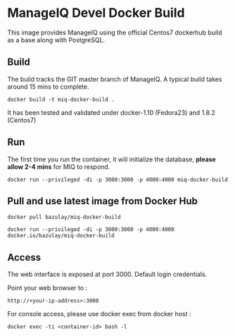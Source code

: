 # ManageIQ Devel Docker Build

This image provides ManageIQ using the official Centos7 dockerhub build as a base along with PostgreSQL.

## Build

The build tracks the GIT master branch of ManageIQ. A typical build takes around 15 mins to complete.

```
docker build -t miq-docker-build .
```

It has been tested and validated under docker-1.10 (Fedora23) and 1.8.2 (Centos7)

## Run
The first time you run the container, it will initialize the database, **please allow 2-4 mins** for MIQ to respond. 
```
docker run --privileged -di -p 3000:3000 -p 4000:4000 miq-docker-build
```

## Pull and use latest image from Docker Hub
```
docker pull bazulay/miq-docker-build

docker run --privileged -di -p 3000:3000 -p 4000:4000 docker.io/bazulay/miq-docker-build
```

## Access
The web interface is exposed at port 3000. Default login credentials. 

Point your web browser to : 

```
http://<your-ip-address>:3000
```

For console access, please use docker exec from docker host : 
```
docker exec -ti <container-id> bash -l
```
